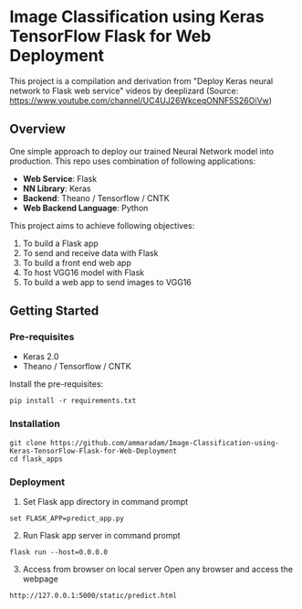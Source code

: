 # Image Classification using Keras TensorFlow Flask for Web Deployment

This project is a compilation and derivation from "Deploy Keras neural network to Flask web service" videos by deeplizard 
(Source: https://www.youtube.com/channel/UC4UJ26WkceqONNF5S26OiVw)


## Overview
One simple approach to deploy our trained Neural Network model into production. This repo uses combination of following applications:
- **Web Service**: Flask
- **NN Library**: Keras
- **Backend**: Theano / Tensorflow / CNTK
- **Web Backend Language**: Python


This project aims to achieve following objectives:
1) To build a Flask app
2) To send and receive data with Flask
3) To build a front end web app
4) To host VGG16 model with Flask
5) To build a web app to send images to VGG16

## Getting Started
### Pre-requisites
- Keras 2.0
- Theano / Tensorflow / CNTK

Install the pre-requisites:
```
pip install -r requirements.txt
```

### Installation
```
git clone https://github.com/ammaradam/Image-Classification-using-Keras-TensorFlow-Flask-for-Web-Deployment
cd flask_apps
```

### Deployment
1) Set Flask app directory in command prompt
```
set FLASK_APP=predict_app.py
```
2) Run Flask app server in command prompt
```
flask run --host=0.0.0.0
```
3) Access from browser on local server
Open any browser and access the webpage
```
http://127.0.0.1:5000/static/predict.html
```

